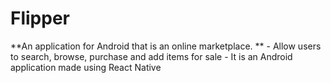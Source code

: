 # Flipper

**An application for Android that is an online marketplace. ** 
    - Allow users to search, browse, purchase and add items for sale 
    - It is an Android application made using React Native
